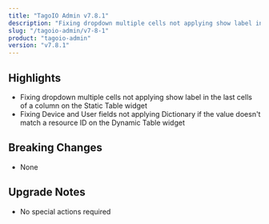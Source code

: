 ```yaml
---
title: "TagoIO Admin v7.8.1"
description: "Fixing dropdown multiple cells not applying show label in the last cells of a column on the Static Table widget"
slug: "/tagoio-admin/v7-8-1"
product: "tagoio-admin"
version: "v7.8.1"
---
```


## Highlights

- Fixing dropdown multiple cells not applying show label in the last cells of a column on the Static Table widget
- Fixing Device and User fields not applying Dictionary if the value doesn't match a resource ID on the Dynamic Table widget

## Breaking Changes

- None

## Upgrade Notes

- No special actions required
